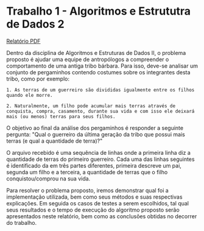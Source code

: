 # Trabalho 1 - Algoritmos e Estrututra de Dados 2 
[Relatório PDF](https://drive.google.com/file/d/121jXQYjGoWLdlX2MIJvHCGtKXWR8xlkK/view?usp=sharing)

Dentro da disciplina de Algoritmos e Estruturas de Dados II, o problema proposto é ajudar uma equipe de antropólogos a compreender o comportamento de uma antiga tribo bárbara. Para isso, deve-se analisar um conjunto de pergaminhos contendo costumes sobre os integrantes desta tribo, como por exemplo:

	1. As terras de um guerreiro são divididas igualmente entre os filhos quando ele morre.

	2. Naturalmente, um filho pode acumular mais terras através de conquista, compra, casamento, durante sua vida e com isso ele deixará mais (ou menos) terras para seus filhos.
		
O objetivo ao final da análise dos pergaminhos é responder a seguinte pergunta: "Qual o guerreiro da última geração da tribo que possui mais terras (e qual a quantidade de terra)?"

O arquivo recebido é uma sequência de linhas onde a primeira linha diz a quantidade de terras do primeiro guerreiro. Cada uma das linhas seguintes é identificado da em três partes diferentes, primeira descreve um pai, segunda um filho e a terceira, a quantidade de terras que o filho conquistou/comprou na sua vida.

Para resolver o problema proposto, iremos demonstrar qual foi a implementação utilizada, bem como seus métodos e suas respectivas explicações. Em seguida os casos de testes a serem escolhidos, tal qual seus resultados e o tempo de execução do algoritmo proposto serão apresentados neste relatório, bem como as conclusões obtidas no decorrer do trabalho.
